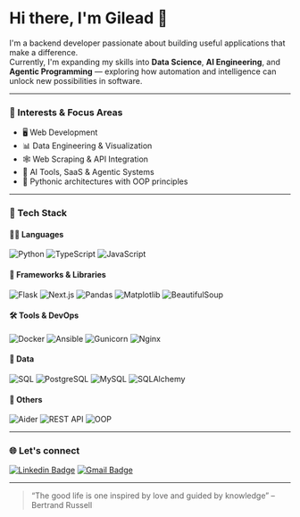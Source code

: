 # Hi there, I'm Gilead 👋

I'm a backend developer passionate about building useful applications that make a difference.  
Currently, I'm expanding my skills into **Data Science**, **AI Engineering**, and **Agentic Programming** — exploring how automation and intelligence can unlock new possibilities in software.

---

### 🧠 Interests & Focus Areas

- 🖥️ Web Development
- 📊 Data Engineering & Visualization
- 🕸️ Web Scraping & API Integration
- 🤖 AI Tools, SaaS & Agentic Systems
- 🐍 Pythonic architectures with OOP principles

---

### 🧰 Tech Stack

#### 👨‍💻 Languages
![Python](https://img.shields.io/badge/Python-3670A0?style=flat&logo=python&logoColor=white)
![TypeScript](https://img.shields.io/badge/TypeScript-3178C6?style=flat&logo=typescript&logoColor=white)
![JavaScript](https://img.shields.io/badge/JavaScript-F7DF1E?style=flat&logo=javascript&logoColor=black)

#### 🧱 Frameworks & Libraries
![Flask](https://img.shields.io/badge/Flask-000000?style=flat&logo=flask&logoColor=white)
![Next.js](https://img.shields.io/badge/Next.js-000000?style=flat&logo=nextdotjs&logoColor=white)
![Pandas](https://img.shields.io/badge/Pandas-150458?style=flat&logo=pandas&logoColor=white)
![Matplotlib](https://img.shields.io/badge/Matplotlib-11557C?style=flat&logo=plotly&logoColor=white)
![BeautifulSoup](https://img.shields.io/badge/BeautifulSoup-3B5526?style=flat&logo=python&logoColor=white)

#### 🛠️ Tools & DevOps
![Docker](https://img.shields.io/badge/Docker-2496ED?style=flat&logo=docker&logoColor=white)
![Ansible](https://img.shields.io/badge/Ansible-EE0000?style=flat&logo=ansible&logoColor=white)
![Gunicorn](https://img.shields.io/badge/Gunicorn-499848?style=flat&logo=gunicorn&logoColor=white)
![Nginx](https://img.shields.io/badge/Nginx-009639?style=flat&logo=nginx&logoColor=white)

#### 🧬 Data
![SQL](https://img.shields.io/badge/SQL-336791?style=flat&logo=postgresql&logoColor=white)
![PostgreSQL](https://img.shields.io/badge/PostgreSQL-336791?style=flat&logo=postgresql&logoColor=white)
![MySQL](https://img.shields.io/badge/MySQL-4479A1?style=flat&logo=mysql&logoColor=white)
![SQLAlchemy](https://img.shields.io/badge/SQLAlchemy-DB2914?style=flat&logo=python&logoColor=white)

#### 🧪 Others
![Aider](https://img.shields.io/badge/Aider-AI%20Code-111111?style=flat&logo=githubcopilot&logoColor=white)
![REST API](https://img.shields.io/badge/REST%20API-000000?style=flat&logo=fastapi&logoColor=white)
![OOP](https://img.shields.io/badge/OOP-Paradigm-764ABC?style=flat&logo=python&logoColor=white)

---

### 🌐 Let's connect

[![Linkedin Badge](https://img.shields.io/badge/-Linkedin-blue?style=flat&logo=Linkedin&logoColor=white&link=https://www.linkedin.com/in/gilead-raab/)](https://www.linkedin.com/in/gilead-raab/) 
[![Gmail Badge](https://img.shields.io/badge/-Email-c14438?style=flat&logo=Gmail&logoColor=white&link=mailto:gileadraab@gmail.com)](mailto:gileadraab@gmail.com)

---

> “The good life is one inspired by love and guided by knowledge” – Bertrand Russell



